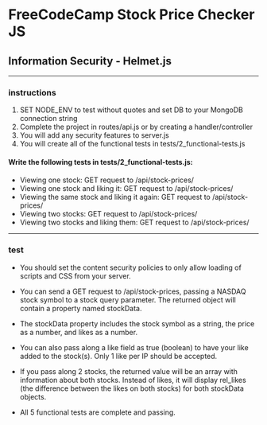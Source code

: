 # FreeCodeCamp Stock Price Checker JS
## Information Security - Helmet.js
___
### instructions

1. SET NODE_ENV to test without quotes and set DB to your MongoDB connection string
2. Complete the project in routes/api.js or by creating a handler/controller
3. You will add any security features to server.js
4. You will create all of the functional tests in tests/2_functional-tests.js

#### Write the following tests in tests/2_functional-tests.js:

- Viewing one stock: GET request to /api/stock-prices/
- Viewing one stock and liking it: GET request to /api/stock-prices/
- Viewing the same stock and liking it again: GET request to /api/stock-prices/
- Viewing two stocks: GET request to /api/stock-prices/
- Viewing two stocks and liking them: GET request to /api/stock-prices/

___
### test
- You should set the content security policies to only allow loading of scripts and CSS from your server.

- You can send a GET request to /api/stock-prices, passing a NASDAQ stock symbol to a stock query parameter. The returned object will contain a property named stockData.

- The stockData property includes the stock symbol as a string, the price as a number, and likes as a number.

- You can also pass along a like field as true (boolean) to have your like added to the stock(s). Only 1 like per IP should be accepted.

- If you pass along 2 stocks, the returned value will be an array with information about both stocks. Instead of likes, it will display rel_likes (the difference between the likes on both stocks) for both stockData objects.

- All 5 functional tests are complete and passing.
